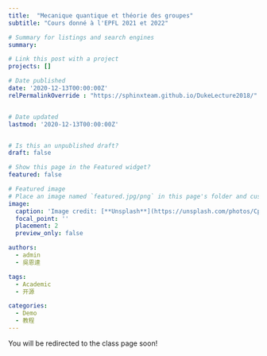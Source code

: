 ```yaml
---
title:  "Mecanique quantique et théorie des groupes"
subtitle: "Cours donné à l'EPFL 2021 et 2022"

# Summary for listings and search engines
summary: 

# Link this post with a project
projects: []

# Date published
date: '2020-12-13T00:00:00Z'
relPermalinkOverride : "https://sphinxteam.github.io/DukeLecture2018/"


# Date updated
lastmod: '2020-12-13T00:00:00Z'


# Is this an unpublished draft?
draft: false

# Show this page in the Featured widget?
featured: false

# Featured image
# Place an image named `featured.jpg/png` in this page's folder and customize its options here.
image:
  caption: 'Image credit: [**Unsplash**](https://unsplash.com/photos/CpkOjOcXdUY)'
  focal_point: ''
  placement: 2
  preview_only: false

authors:
  - admin
  - 吳恩達

tags:
  - Academic
  - 开源

categories:
  - Demo
  - 教程
---
```



<!DOCTYPE html>
<html>
  <head>
    <meta http-equiv="refresh" content="1; url='https://edu.epfl.ch/coursebook/en/quantum-physics-ii-PHYS-314" />
  </head>
  <body>
    <p>You will be redirected to the class page soon!</p>
  </body>
</html>
